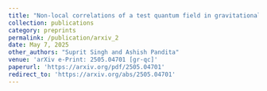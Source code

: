 ```yaml
---
title: "Non-local correlations of a test quantum field in gravitational collapse"
collection: publications
category: preprints
permalink: /publication/arxiv_2
date: May 7, 2025
other_authors: "Suprit Singh and Ashish Pandita"
venue: 'arXiv e-Print: 2505.04701 [gr-qc]'
paperurl: 'https://arxiv.org/pdf/2505.04701'
redirect_to: 'https://arxiv.org/abs/2505.04701'
---
```



